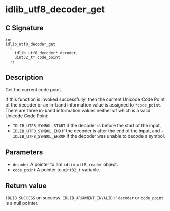 # idlib_utf8_decoder_get

## C Signature
```
int
idlib_utf8_decoder_get
  (
    idlib_utf8_decoder* decoder,
    uint32_t* code_point
  );
```

## Description
Get the current code point.

If this function is invoked successfully, then the current Unicode Code Point of the decoder or an in-band information value is assigned to `*code_point`.
There are three in-band information values neither of which is a valid Unicode Code Point:
- `IDLIB_UTF8_SYMBOL_START` if the decoder is before the start of the input,
- `IDLIB_UTF8_SYMBOL_END` if the decoder is after the end of the input, and
`- IDLIB_UTF8_SYMBOL_ERROR` if the decoder was unable to decode a symbol.

## Parameters
- `decoder` A pointer to am `idlib_utf8_reader` object.
- `code_point` A pointer to `uint32_t` variable.

## Return value
`IDLIB_SUCCESS` on success. `IDLIB_ARGUMENT_INVALID` if `decoder` or `code_point` is a null pointer.
